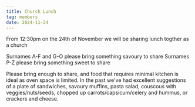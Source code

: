 ```yaml
---
title: Church Lunch
tag: members
date: 2024-11-24
---
```


From 12:30pm on the 24th of November we will be sharing lunch togther as a church

Surnames A-F and G-O please bring something savoury to share 
Surnames P-Z please bring something sweet to share

Please bring enough to share, and food that requires minimal kitchen is ideal as oven space is limited. 
In the past we've had excellent suggestions of a plate of sandwiches, savoury muffins, pasta salad, couscous with veggies/nuts/seeds, chopped up carrots/capsicum/celery and hummus, or crackers and cheese. 
